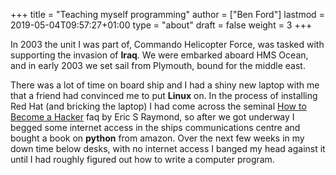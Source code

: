 +++
title = "Teaching myself programming"
author = ["Ben Ford"]
lastmod = 2019-05-04T09:57:27+01:00
type = "about"
draft = false
weight = 3
+++

In 2003 the unit I was part of, Commando Helicopter Force, was tasked with
supporting the invasion of **Iraq**. We were embarked aboard HMS Ocean, and in early
2003 we set sail from Plymouth, bound for the middle east.

There was a lot of time on board ship and I had a shiny new laptop with me that
a friend had convinced me to put **Linux** on. In the process of installing Red Hat
(and bricking the laptop) I had come across the seminal [How to Become a Hacker](http://www.catb.org/esr/faqs/hacker-howto.html)
faq by Eric S Raymond, so after we got underway I begged some internet access in
the ships communications centre and bought a book on **python** from amazon. Over
the next few weeks in my down time below desks, with no internet access I banged
my head against it until I had roughly figured out how to write a computer
program.
